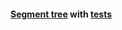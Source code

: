 #### [Segment tree][2] with [tests][1]


[1]: https://github.com/jonycse/data-structures-algorithms-in-java/tree/master/src/test/java/dsalgo/tree/segment
[2]: https://cp-algorithms.com/data_structures/segment_tree.html

